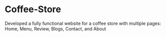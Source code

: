# Coffee-Store
Developed a fully functional website for a coffee store with multiple pages: Home, Menu, Review, Blogs, Contact, and About
